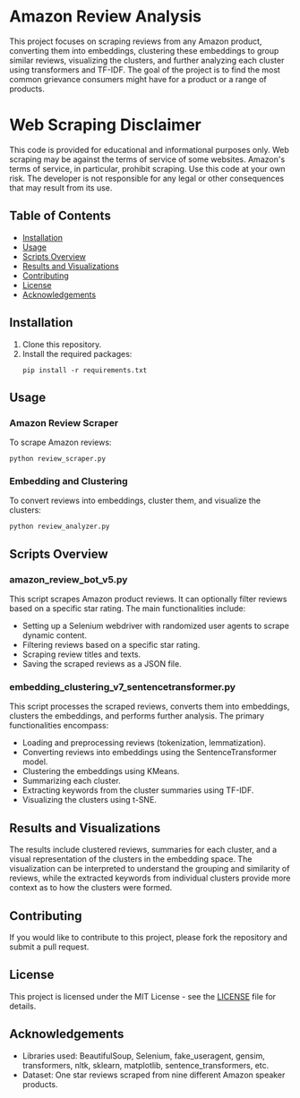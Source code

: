 
# Amazon Review Analysis

This project focuses on scraping reviews from any Amazon product, converting them into embeddings, clustering these embeddings to group similar reviews, visualizing the clusters, and further analyzing each cluster using transformers and TF-IDF. The goal of the project is to find the most common grievance consumers might have for a product or a range of products. 

# Web Scraping Disclaimer

This code is provided for educational and informational purposes only. Web scraping may be against the terms of service of some websites. Amazon's terms of service, in particular, prohibit scraping. Use this code at your own risk. The developer is not responsible for any legal or other consequences that may result from its use.

## Table of Contents
- [Installation](#installation)
- [Usage](#usage)
- [Scripts Overview](#scripts-overview)
- [Results and Visualizations](#results-and-visualizations)
- [Contributing](#contributing)
- [License](#license)
- [Acknowledgements](#acknowledgements)

## Installation

1. Clone this repository.
2. Install the required packages: 
    ```
    pip install -r requirements.txt
    ```

## Usage

### Amazon Review Scraper
To scrape Amazon reviews:
```
python review_scraper.py
```

### Embedding and Clustering
To convert reviews into embeddings, cluster them, and visualize the clusters:
```
python review_analyzer.py
```

## Scripts Overview

### amazon_review_bot_v5.py
This script scrapes Amazon product reviews. It can optionally filter reviews based on a specific star rating. The main functionalities include:
- Setting up a Selenium webdriver with randomized user agents to scrape dynamic content.
- Filtering reviews based on a specific star rating.
- Scraping review titles and texts.
- Saving the scraped reviews as a JSON file.

### embedding_clustering_v7_sentencetransformer.py
This script processes the scraped reviews, converts them into embeddings, clusters the embeddings, and performs further analysis. The primary functionalities encompass:
- Loading and preprocessing reviews (tokenization, lemmatization).
- Converting reviews into embeddings using the SentenceTransformer model.
- Clustering the embeddings using KMeans.
- Summarizing each cluster.
- Extracting keywords from the cluster summaries using TF-IDF.
- Visualizing the clusters using t-SNE.

## Results and Visualizations

The results include clustered reviews, summaries for each cluster, and a visual representation of the clusters in the embedding space. The visualization can be interpreted to understand the grouping and similarity of reviews, while the extracted keywords from individual clusters provide more context as to how the clusters were formed.

## Contributing

If you would like to contribute to this project, please fork the repository and submit a pull request.

## License

This project is licensed under the MIT License - see the [LICENSE](LICENSE) file for details. 

## Acknowledgements

- Libraries used: BeautifulSoup, Selenium, fake_useragent, gensim, transformers, nltk, sklearn, matplotlib, sentence_transformers, etc.
- Dataset: One star reviews scraped from nine different Amazon speaker products.
